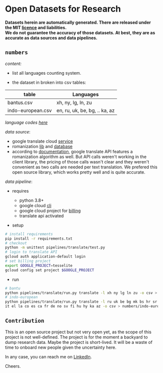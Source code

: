 # Open Datasets for Research

**Datasets herein are automatically generated. There are released under the MIT [licence](LICENSE) and liabilities.<br> 
We do not guarantee the accuracy of those datasets. At best, they are as accurate as data sources and data pipelines.** 

## `numbers`

*content:*

- list all languages counting system.<br>

- the dataset in broken into csv tables:

| table             | Languages                     |
|-------------------|-------------------------------|
| bantus.csv        | xh, ny, lg, ln, zu            |
| indo-european.csv | en, ru, uk, be, bg, .. ka, az |

*language codes [here](https://cloud.google.com/translate/docs/languages)*

*data source*: 
- google translate cloud [service](https://cloud.google.com/translate/docs/languages)
- romanization [lib](https://github.com/anyascii/anyascii) and [database](https://loc.gov/catdir/cpso/roman)
- according to [documentation](https://cloud.google.com/translate/docs/advanced/romanize-text), google translate API features a romanization algorithm as well. But API calls weren't working in the client library, the pricing of those calls wasn't clear and they weren't convenient as two calls are needed per text translation. We prefered this open source library, which works pretty well and is quite accurate.

*data pipeline*: 

- requires
  - python 3.8+
  - google cloud [cli](https://cloud.google.com/sdk/docs/install)
  - google cloud project for [billing](https://console.cloud.google.com/)
  - translate api activated


- setup 

````bash
# install requirements
pip install -r requirements.txt
# checkout
python -m unittest pipelines/translate/test.py
# login to translate API
gcloud auth application-default login
# set billing project
export GOOGLE_PROJECT=tesselite
gcloud config set project $GOOGLE_PROJECT
````

- run

````bash
# bantu
python pipelines/translate/run.py translate -l xh ny lg ln zu -o csv > numbers/bantus.csv
# indo-european
python pipelines/translate/run.py translate -l ru uk be bg mk bs hr sr sk pl lv lt sl cs ro sq \
it el la co es ca fr de no sv fi hu hy ka az -o csv > numbers/indo-european.csv
````

## `Contribution`

This is an open source project but not very open yet, as the scope of this project is not well-defined. The project is for the moment a backyard to dump research data.
Maybe the project is short-lived. It will be a waste of time to onboard new people given the uncertainty here.

In any case, you can reach me on [LinkedIn](https://www.linkedin.com/in/marcelndeffo/).

Cheers.


